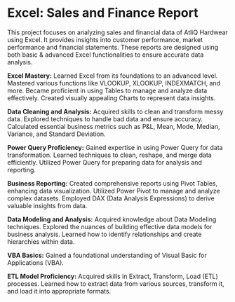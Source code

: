 # Excel: Sales and Finance Report

This project focuses on analyzing sales and financial data of AtliQ Hardwear using Excel. It provides insights into customer performance, market performance and financial statements. These reports are designed using both basic & advanced Excel functionalities to ensure accurate data analysis.

**Excel Mastery:** Learned Excel from its foundations to an advanced level. Mastered various functions like VLOOKUP, XLOOKUP, INDEXMATCH, and more. Became proficient in using Tables to manage and analyze data effectively. Created visually appealing Charts to represent data insights.

**Data Cleaning and Analysis:** Acquired skills to clean and transform messy data. Explored techniques to handle bad data and ensure accuracy. Calculated essential business metrics such as P&L, Mean, Mode, Median, Variance, and Standard Deviation.

**Power Query Proficiency:** Gained expertise in using Power Query for data transformation. Learned techniques to clean, reshape, and merge data efficiently. Utilized Power Query for preparing data for analysis and reporting.

**Business Reporting:** Created comprehensive reports using Pivot Tables, enhancing data visualization. Utilized Power Pivot to manage and analyze complex datasets. Employed DAX (Data Analysis Expressions) to derive valuable insights from data.

**Data Modeling and Analysis:** Acquired knowledge about Data Modeling techniques. Explored the nuances of building effective data models for business analysis. Learned how to identify relationships and create hierarchies within data.

**VBA Basics:** Gained a foundational understanding of Visual Basic for Applications (VBA).

**ETL Model Proficiency:** Acquired skills in Extract, Transform, Load (ETL) processes. Learned how to extract data from various sources, transform it, and load it into appropriate formats.
